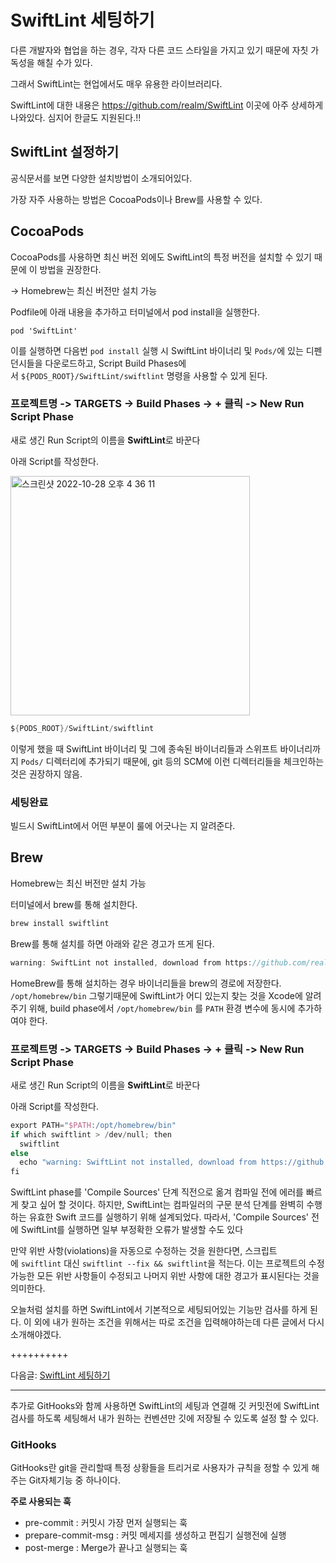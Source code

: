 # SwiftLint 세팅하기

다른 개발자와 협업을 하는 경우, 각자 다른 코드 스타일을 가지고 있기 때문에 자칫 가독성을 해칠 수가 있다.

그래서 SwiftLint는 현업에서도 매우 유용한 라이브러리다.

SwiftLint에 대한 내용은 https://github.com/realm/SwiftLint 이곳에 아주 상세하게 나와있다. 심지어 한글도 지원된다.!!

## SwiftLint 설정하기

공식문서를 보면 다양한 설치방법이 소개되어있다.

가장 자주 사용하는 방법은 CocoaPods이나 Brew를 사용할 수 있다.

## CocoaPods

CocoaPods를 사용하면 최신 버전 외에도 SwiftLint의 특정 버전을 설치할 수 있기 때문에 이 방법을 권장한다.

→ Homebrew는 최신 버전만 설치 가능

Podfile에 아래 내용을 추가하고 터미널에서 pod install을 실행한다.

```
pod 'SwiftLint'
```

이를 실행하면 다음번 `pod install` 실행 시 SwiftLint 바이너리 및 `Pods/`에 있는 디펜던시들을 다운로드하고, Script Build Phases에서 `${PODS_ROOT}/SwiftLint/swiftlint` 명령을 사용할 수 있게 된다.

### **프로젝트명 -> TARGETS -> Build Phases -> + 클릭 -> New Run Script Phase**

새로 생긴 Run Script의 이름을 **SwiftLint**로 바꾼다

아래 Script를 작성한다.

<img width="383" alt="스크린샷 2022-10-28 오후 4 36 11" src="https://user-images.githubusercontent.com/76529148/198532399-1f139139-27d6-4095-b3a4-3e9fa011a935.png">

```swift
${PODS_ROOT}/SwiftLint/swiftlint
```

이렇게 했을 때 SwiftLint 바이너리 및 그에 종속된 바이너리들과 스위프트 바이너리까지 `Pods/` 디렉터리에 추가되기 때문에, git 등의 SCM에 이런 디렉터리들을 체크인하는 것은 권장하지 않음.

### 세팅완료

빌드시 SwiftLint에서 어떤 부분이 룰에 어긋나는 지 알려준다.

## Brew

Homebrew는 최신 버전만 설치 가능

터미널에서 brew를 통해 설치한다.

```swift
brew install swiftlint
```

Brew를 통해 설치를 하면 아래와 같은 경고가 뜨게 된다.

```swift
warning: SwiftLint not installed, download from https://github.com/realm/SwiftLint
```

HomeBrew를 통해 설치하는 경우 바이너리들을 brew의 경로에 저장한다. `/opt/homebrew/bin`
그렇기때문에 SwiftLint가 어디 있는지 찾는 것을 Xcode에 알려주기 위해, build phase에서 `/opt/homebrew/bin`
를 `PATH` 환경 변수에 동시에 추가하여야 한다.

### **프로젝트명 -> TARGETS -> Build Phases -> + 클릭 -> New Run Script Phase**

새로 생긴 Run Script의 이름을 **SwiftLint**로 바꾼다

아래 Script를 작성한다.

```swift
export PATH="$PATH:/opt/homebrew/bin"
if which swiftlint > /dev/null; then
  swiftlint
else
  echo "warning: SwiftLint not installed, download from https://github.com/realm/SwiftLint"
fi
```

SwiftLint phase를 'Compile Sources' 단계 직전으로 옮겨 컴파일 전에 에러를 빠르게 찾고 싶어 할 것이다. 하지만, SwiftLint는 컴파일러의 구문 분석 단계를 완벽히 수행하는 유효한 Swift 코드를 실행하기 위해 설계되었다. 따라서, 'Compile Sources' 전에 SwiftLint를 실행하면 일부 부정확한 오류가 발생할 수도 있다

만약 위반 사항(violations)을 자동으로 수정하는 것을 원한다면, 스크립트에 `swiftlint` 대신 `swiftlint --fix && swiftlint`을 적는다. 이는 프로젝트의 수정 가능한 모든 위반 사항들이 수정되고 나머지 위반 사항에 대한 경고가 표시된다는 것을 의미한다.

오늘처럼 설치를 하면 SwiftLint에서 기본적으로 세팅되어있는 기능만 검사를 하게 된다.
이 외에 내가 원하는 조건을 위해서는 따로 조건을 입력해야하는데 다른 글에서 다시 소개해야겠다.

++++++++++

다음글: [SwiftLint 세팅하기](https://github.com/isGeekCode/TIL/blob/main/Library/TIL221101_SwiftLintCustomRule.md)

---

추가로 GitHooks와 함께 사용하면 SwiftLint의 세팅과 연결해 깃 커밋전에 SwiftLint 검사를 하도록 세팅해서 내가 원하는 컨벤션만 깃에 저장될 수 있도록 설정 할 수 있다.

### GitHooks

GitHooks란 git을 관리할때 특정 상황들을 트리거로 사용자가 규칙을 정할 수 있게 해주는 Git자체기능 중 하나이다.

**주로 사용되는 훅**

- pre-commit : 커밋시 가장 먼저 실행되는 훅
- prepare-commit-msg : 커밋 메세지를 생성하고 편집기 실행전에 실행
- post-merge : Merge가 끝나고 실행되는 훅
